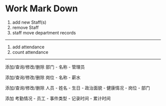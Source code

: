 # Work Mark Down
1. add new Staff(s)
2. remove Staff
3. staff move department records
---
1. add attendance 
2. count attendance

---

添加/查询/修改/删除 部门
	-	名称
	-	管理员

添加/查询/修改/删除 岗位
	-	名称
	-	薪水

添加/查询/修改/删除 人员 
	-	姓名
	-	生日
	-	政治面貌
	-	健康情况
	-	岗位
	-	部门

添加 考勤情况
	-	员工
	-	事件类型
	-	记录时间
	-	累计时间


